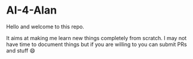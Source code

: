 # AI-4-Alan

Hello and welcome to this repo.

It aims at making me learn new things completely from scratch. I may not have time to document things but if you are willing to you can submit PRs and stuff :smile:
